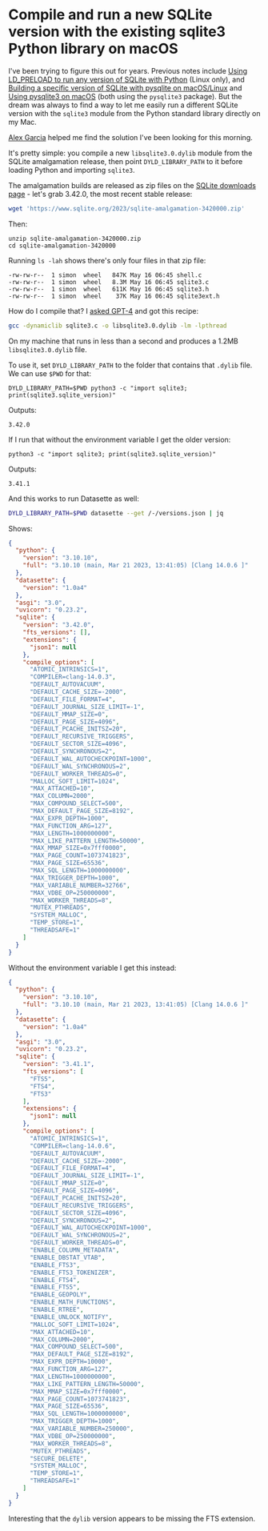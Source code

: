 # Compile and run a new SQLite version with the existing sqlite3 Python library on macOS

I've been trying to figure this out for years. Previous notes include [Using LD_PRELOAD to run any version of SQLite with Python](https://til.simonwillison.net/sqlite/ld-preload) (Linux only), and [Building a specific version of SQLite with pysqlite on macOS/Linux](https://til.simonwillison.net/sqlite/build-specific-sqlite-pysqlite-macos) and [Using pysqlite3 on macOS](https://til.simonwillison.net/sqlite/pysqlite3-on-macos) (both using the `pysqlite3` package). But the dream was always to find a way to let me easily run a different SQLite version with the `sqlite3` module from the Python standard library directly on my Mac.

[Alex Garcia](https://til.simonwillison.net/sqlite/pysqlite3-on-macos) helped me find the solution I've been looking for this morning.

It's pretty simple: you compile a new `libsqlite3.0.dylib` module from the SQLite amalgamation release, then point `DYLD_LIBRARY_PATH` to it before loading Python and importing `sqlite3`.

The amalgamation builds are released as zip files on the [SQLite downloads page](https://www.sqlite.org/download.html) - let's grab 3.42.0, the most recent stable release:

```bash
wget 'https://www.sqlite.org/2023/sqlite-amalgamation-3420000.zip'
```
Then:
```
unzip sqlite-amalgamation-3420000.zip
cd sqlite-amalgamation-3420000
```
Running `ls -lah` shows there's only four files in that zip file:
```
-rw-rw-r--  1 simon  wheel   847K May 16 06:45 shell.c
-rw-rw-r--  1 simon  wheel   8.3M May 16 06:45 sqlite3.c
-rw-rw-r--  1 simon  wheel   611K May 16 06:45 sqlite3.h
-rw-rw-r--  1 simon  wheel    37K May 16 06:45 sqlite3ext.h
```
How do I compile that? I [asked GPT-4](https://chat.openai.com/share/570757ab-8152-441f-ae5e-b045ece3ebe5) and got this recipe:
```bash
gcc -dynamiclib sqlite3.c -o libsqlite3.0.dylib -lm -lpthread
```
On my machine that runs in less than a second and produces a 1.2MB `libsqlite3.0.dylib` file.

To use it, set `DYLD_LIBRARY_PATH` to the folder that contains that `.dylib` file. We can use `$PWD` for that:
```
DYLD_LIBRARY_PATH=$PWD python3 -c "import sqlite3; print(sqlite3.sqlite_version)"
```
Outputs:
```
3.42.0
```
If I run that without the environment variable I get the older version:
```
python3 -c "import sqlite3; print(sqlite3.sqlite_version)"
```
Outputs:
```
3.41.1
```
And this works to run Datasette as well:
```bash
DYLD_LIBRARY_PATH=$PWD datasette --get /-/versions.json | jq
```
Shows:
```json
{
  "python": {
    "version": "3.10.10",
    "full": "3.10.10 (main, Mar 21 2023, 13:41:05) [Clang 14.0.6 ]"
  },
  "datasette": {
    "version": "1.0a4"
  },
  "asgi": "3.0",
  "uvicorn": "0.23.2",
  "sqlite": {
    "version": "3.42.0",
    "fts_versions": [],
    "extensions": {
      "json1": null
    },
    "compile_options": [
      "ATOMIC_INTRINSICS=1",
      "COMPILER=clang-14.0.3",
      "DEFAULT_AUTOVACUUM",
      "DEFAULT_CACHE_SIZE=-2000",
      "DEFAULT_FILE_FORMAT=4",
      "DEFAULT_JOURNAL_SIZE_LIMIT=-1",
      "DEFAULT_MMAP_SIZE=0",
      "DEFAULT_PAGE_SIZE=4096",
      "DEFAULT_PCACHE_INITSZ=20",
      "DEFAULT_RECURSIVE_TRIGGERS",
      "DEFAULT_SECTOR_SIZE=4096",
      "DEFAULT_SYNCHRONOUS=2",
      "DEFAULT_WAL_AUTOCHECKPOINT=1000",
      "DEFAULT_WAL_SYNCHRONOUS=2",
      "DEFAULT_WORKER_THREADS=0",
      "MALLOC_SOFT_LIMIT=1024",
      "MAX_ATTACHED=10",
      "MAX_COLUMN=2000",
      "MAX_COMPOUND_SELECT=500",
      "MAX_DEFAULT_PAGE_SIZE=8192",
      "MAX_EXPR_DEPTH=1000",
      "MAX_FUNCTION_ARG=127",
      "MAX_LENGTH=1000000000",
      "MAX_LIKE_PATTERN_LENGTH=50000",
      "MAX_MMAP_SIZE=0x7fff0000",
      "MAX_PAGE_COUNT=1073741823",
      "MAX_PAGE_SIZE=65536",
      "MAX_SQL_LENGTH=1000000000",
      "MAX_TRIGGER_DEPTH=1000",
      "MAX_VARIABLE_NUMBER=32766",
      "MAX_VDBE_OP=250000000",
      "MAX_WORKER_THREADS=8",
      "MUTEX_PTHREADS",
      "SYSTEM_MALLOC",
      "TEMP_STORE=1",
      "THREADSAFE=1"
    ]
  }
}
```
Without the environment variable I get this instead:
```json
{
  "python": {
    "version": "3.10.10",
    "full": "3.10.10 (main, Mar 21 2023, 13:41:05) [Clang 14.0.6 ]"
  },
  "datasette": {
    "version": "1.0a4"
  },
  "asgi": "3.0",
  "uvicorn": "0.23.2",
  "sqlite": {
    "version": "3.41.1",
    "fts_versions": [
      "FTS5",
      "FTS4",
      "FTS3"
    ],
    "extensions": {
      "json1": null
    },
    "compile_options": [
      "ATOMIC_INTRINSICS=1",
      "COMPILER=clang-14.0.6",
      "DEFAULT_AUTOVACUUM",
      "DEFAULT_CACHE_SIZE=-2000",
      "DEFAULT_FILE_FORMAT=4",
      "DEFAULT_JOURNAL_SIZE_LIMIT=-1",
      "DEFAULT_MMAP_SIZE=0",
      "DEFAULT_PAGE_SIZE=4096",
      "DEFAULT_PCACHE_INITSZ=20",
      "DEFAULT_RECURSIVE_TRIGGERS",
      "DEFAULT_SECTOR_SIZE=4096",
      "DEFAULT_SYNCHRONOUS=2",
      "DEFAULT_WAL_AUTOCHECKPOINT=1000",
      "DEFAULT_WAL_SYNCHRONOUS=2",
      "DEFAULT_WORKER_THREADS=0",
      "ENABLE_COLUMN_METADATA",
      "ENABLE_DBSTAT_VTAB",
      "ENABLE_FTS3",
      "ENABLE_FTS3_TOKENIZER",
      "ENABLE_FTS4",
      "ENABLE_FTS5",
      "ENABLE_GEOPOLY",
      "ENABLE_MATH_FUNCTIONS",
      "ENABLE_RTREE",
      "ENABLE_UNLOCK_NOTIFY",
      "MALLOC_SOFT_LIMIT=1024",
      "MAX_ATTACHED=10",
      "MAX_COLUMN=2000",
      "MAX_COMPOUND_SELECT=500",
      "MAX_DEFAULT_PAGE_SIZE=8192",
      "MAX_EXPR_DEPTH=10000",
      "MAX_FUNCTION_ARG=127",
      "MAX_LENGTH=1000000000",
      "MAX_LIKE_PATTERN_LENGTH=50000",
      "MAX_MMAP_SIZE=0x7fff0000",
      "MAX_PAGE_COUNT=1073741823",
      "MAX_PAGE_SIZE=65536",
      "MAX_SQL_LENGTH=1000000000",
      "MAX_TRIGGER_DEPTH=1000",
      "MAX_VARIABLE_NUMBER=250000",
      "MAX_VDBE_OP=250000000",
      "MAX_WORKER_THREADS=8",
      "MUTEX_PTHREADS",
      "SECURE_DELETE",
      "SYSTEM_MALLOC",
      "TEMP_STORE=1",
      "THREADSAFE=1"
    ]
  }
}
```
Interesting that the `dylib` version appears to be missing the FTS extension.
